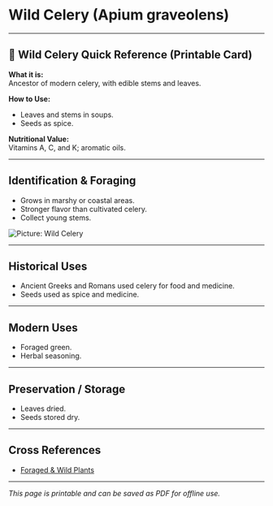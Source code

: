 # Wild Celery (Apium graveolens)

---

## 📜 Wild Celery Quick Reference (Printable Card)

**What it is:**  
Ancestor of modern celery, with edible stems and leaves.  

**How to Use:**  
- Leaves and stems in soups.  
- Seeds as spice.  

**Nutritional Value:**  
Vitamins A, C, and K; aromatic oils.  

---

## Identification & Foraging  

- Grows in marshy or coastal areas.  
- Stronger flavor than cultivated celery.  
- Collect young stems.  

![Picture: Wild Celery](placeholder-wild-celery.jpg)

---

## Historical Uses  

- Ancient Greeks and Romans used celery for food and medicine.  
- Seeds used as spice and medicine.  

---

## Modern Uses  

- Foraged green.  
- Herbal seasoning.  

---

## Preservation / Storage  

- Leaves dried.  
- Seeds stored dry.  

---

## Cross References  

- [Foraged & Wild Plants](plants_foraging.md)  

---

*This page is printable and can be saved as PDF for offline use.*
